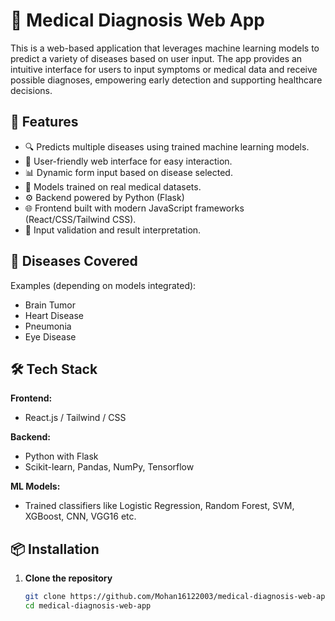 # 🏥 Medical Diagnosis Web App

This is a web-based application that leverages machine learning models to predict a variety of diseases based on user input. The app provides an intuitive interface for users to input symptoms or medical data and receive possible diagnoses, empowering early detection and supporting healthcare decisions.

## 🚀 Features

- 🔍 Predicts multiple diseases using trained machine learning models.
- 💬 User-friendly web interface for easy interaction.
- 📊 Dynamic form input based on disease selected.
- 🧠 Models trained on real medical datasets.
- ⚙️ Backend powered by Python (Flask)
- 🌐 Frontend built with modern JavaScript frameworks (React/CSS/Tailwind CSS).
- 🧪 Input validation and result interpretation.

## 🧠 Diseases Covered

Examples (depending on models integrated):

- Brain Tumor
- Heart Disease
- Pneumonia
- Eye Disease

## 🛠️ Tech Stack

**Frontend:**
- React.js  / Tailwind / CSS

**Backend:**
- Python with Flask 
- Scikit-learn, Pandas, NumPy, Tensorflow

**ML Models:**
- Trained classifiers like Logistic Regression, Random Forest, SVM, XGBoost, CNN, VGG16 etc.

## 📦 Installation

1. **Clone the repository**
   ```bash
   git clone https://github.com/Mohan16122003/medical-diagnosis-web-app.git
   cd medical-diagnosis-web-app
